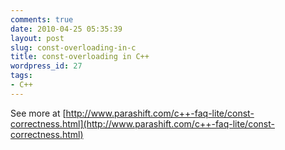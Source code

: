 ```yaml
---
comments: true
date: 2010-04-25 05:35:39
layout: post
slug: const-overloading-in-c
title: const-overloading in C++
wordpress_id: 27
tags:
- C++
---
```


See more at [http://www.parashift.com/c++-faq-lite/const-correctness.html](http://www.parashift.com/c++-faq-lite/const-correctness.html)
